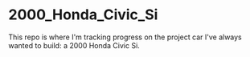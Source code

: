 2000_Honda_Civic_Si
===================

This repo is where I'm tracking progress on the project car I've always wanted to build: a 2000 Honda Civic Si.
